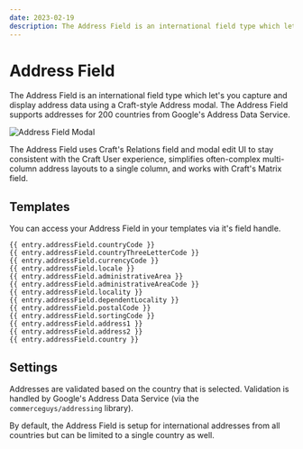 ```yaml
---
date: 2023-02-19
description: The Address Field is an international field type which let's you capture and display address data using a Craft-style Address modal.
---
```


# Address Field

The Address Field is an international field type which let's you capture and display address data using a Craft-style Address modal. The Address Field supports addresses for 200 countries from Google's Address Data Service.

![Address Field Modal](./assets/images/fields/sprout-address-modal.png)

The Address Field uses Craft's Relations field and modal edit UI to stay consistent with the Craft User experience, simplifies often-complex multi-column address layouts to a single column, and works with Craft's Matrix field.

## Templates

You can access your Address Field in your templates via it's field handle.

``` twig
{{ entry.addressField.countryCode }}
{{ entry.addressField.countryThreeLetterCode }}
{{ entry.addressField.currencyCode }}
{{ entry.addressField.locale }}
{{ entry.addressField.administrativeArea }}
{{ entry.addressField.administrativeAreaCode }}
{{ entry.addressField.locality }}
{{ entry.addressField.dependentLocality }}
{{ entry.addressField.postalCode }}
{{ entry.addressField.sortingCode }}
{{ entry.addressField.address1 }}
{{ entry.addressField.address2 }}
{{ entry.addressField.country }}
```

## Settings

Addresses are validated based on the country that is selected. Validation is handled by Google's Address Data Service (via the `commerceguys/addressing` library).

By default, the Address Field is setup for international addresses from all countries but can be limited to a single country as well.
